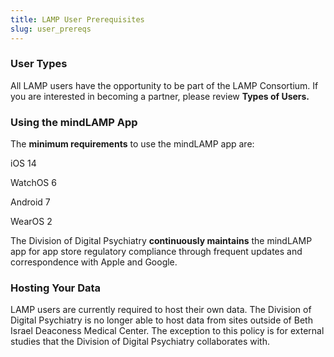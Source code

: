 ```yaml
---
title: LAMP User Prerequisites
slug: user_prereqs
---
```


### User Types

All LAMP users have the opportunity to be part of the LAMP Consortium. If you are interested in becoming a partner, please review **Types of Users.**

### Using the mindLAMP App

The **minimum requirements** to use the mindLAMP app are:

 iOS 14

WatchOS 6

Android 7

WearOS 2


The Division of Digital Psychiatry **continuously maintains** the mindLAMP app for app store regulatory compliance through frequent updates and correspondence with Apple and Google.

### Hosting Your Data

LAMP users are currently required to host their own data. The Division of Digital Psychiatry is no longer able to host data from sites outside of Beth Israel Deaconess Medical Center. The exception to this policy is for external studies that the Division of Digital Psychiatry collaborates with.
